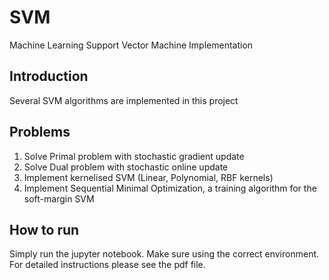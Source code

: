 # SVM
Machine Learning Support Vector Machine Implementation

## Introduction
Several SVM algorithms are implemented in this project

## Problems
1. Solve Primal problem with stochastic gradient update
2. Solve Dual problem with stochastic online update
3. Implement kernelised SVM (Linear, Polynomial, RBF kernels)
4. Implement Sequential Minimal Optimization, a training algorithm for the soft-margin SVM

## How to run
Simply run the jupyter notebook. Make sure using the correct environment. For detailed instructions please see the pdf file.

